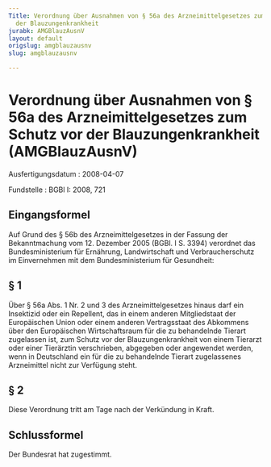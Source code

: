 ```yaml
---
Title: Verordnung über Ausnahmen von § 56a des Arzneimittelgesetzes zum Schutz vor
  der Blauzungenkrankheit
jurabk: AMGBlauzAusnV
layout: default
origslug: amgblauzausnv
slug: amgblauzausnv

---
```


# Verordnung über Ausnahmen von § 56a des Arzneimittelgesetzes zum Schutz vor der Blauzungenkrankheit (AMGBlauzAusnV)

Ausfertigungsdatum
:   2008-04-07

Fundstelle
:   BGBl I: 2008, 721


## Eingangsformel

Auf Grund des § 56b des Arzneimittelgesetzes in der Fassung der
Bekanntmachung vom 12. Dezember 2005 (BGBl. I S. 3394) verordnet das
Bundesministerium für Ernährung, Landwirtschaft und Verbraucherschutz
im Einvernehmen mit dem Bundesministerium für Gesundheit:


## § 1

Über § 56a Abs. 1 Nr. 2 und 3 des Arzneimittelgesetzes hinaus darf ein
Insektizid oder ein Repellent, das in einem anderen Mitgliedstaat der
Europäischen Union oder einem anderen Vertragsstaat des Abkommens über
den Europäischen Wirtschaftsraum für die zu behandelnde Tierart
zugelassen ist, zum Schutz vor der Blauzungenkrankheit von einem
Tierarzt oder einer Tierärztin verschrieben, abgegeben oder angewendet
werden, wenn in Deutschland ein für die zu behandelnde Tierart
zugelassenes Arzneimittel nicht zur Verfügung steht.


## § 2

Diese Verordnung tritt am Tage nach der Verkündung in Kraft.


## Schlussformel

Der Bundesrat hat zugestimmt.


